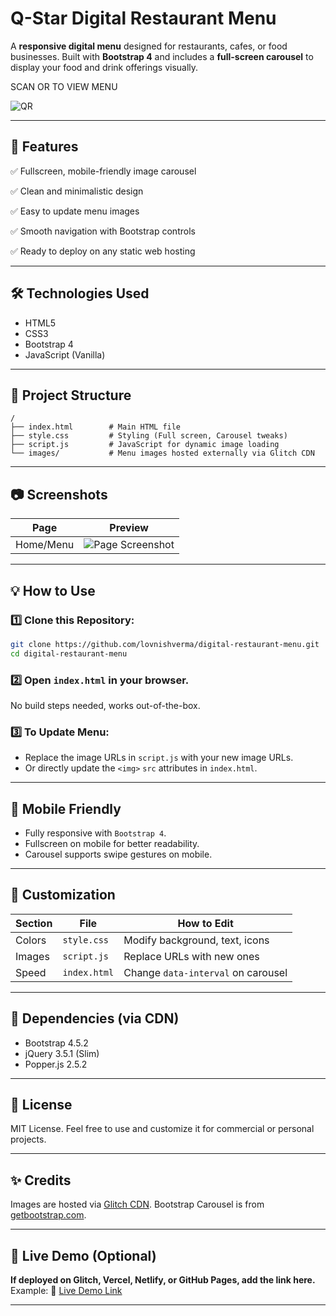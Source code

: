 # Q-Star Digital Restaurant Menu

A **responsive digital menu** designed for restaurants, cafes, or food businesses. Built with **Bootstrap 4** and includes a **full-screen carousel** to display your food and drink offerings visually.

SCAN OR TO VIEW MENU

![QR](<img width="450" height="450" alt="qrcode_lovnishverma github io" src="https://github.com/user-attachments/assets/b065860d-f326-49fe-98d7-580e8c19ad03" />
)

---

## 🚀 Features

✅ Fullscreen, mobile-friendly image carousel

✅ Clean and minimalistic design

✅ Easy to update menu images

✅ Smooth navigation with Bootstrap controls

✅ Ready to deploy on any static web hosting

---

## 🛠️ Technologies Used

* HTML5
* CSS3
* Bootstrap 4
* JavaScript (Vanilla)

---

## 📂 Project Structure

```
/
├── index.html        # Main HTML file
├── style.css         # Styling (Full screen, Carousel tweaks)
├── script.js         # JavaScript for dynamic image loading
└── images/           # Menu images hosted externally via Glitch CDN
```

---

## 📷 Screenshots

| Page      | Preview                                                                                                  |
| --------- | -------------------------------------------------------------------------------------------------------- |
| Home/Menu | ![Page Screenshot](https://cdn.glitch.global/e9c71af1-92e9-47c4-bc4c-89216db142ae/1.png?v=1717395779074) |

---

## 💡 How to Use

### 1️⃣ Clone this Repository:

```bash
git clone https://github.com/lovnishverma/digital-restaurant-menu.git
cd digital-restaurant-menu
```

### 2️⃣ Open `index.html` in your browser.

No build steps needed, works out-of-the-box.

### 3️⃣ To Update Menu:

* Replace the image URLs in `script.js` with your new image URLs.
* Or directly update the `<img>` `src` attributes in `index.html`.

---

## 📱 Mobile Friendly

* Fully responsive with `Bootstrap 4`.
* Fullscreen on mobile for better readability.
* Carousel supports swipe gestures on mobile.

---

## 🎨 Customization

| Section | File         | How to Edit                        |
| ------- | ------------ | ---------------------------------- |
| Colors  | `style.css`  | Modify background, text, icons     |
| Images  | `script.js`  | Replace URLs with new ones         |
| Speed   | `index.html` | Change `data-interval` on carousel |

---

## 🔧 Dependencies (via CDN)

* Bootstrap 4.5.2
* jQuery 3.5.1 (Slim)
* Popper.js 2.5.2

---

## 📝 License

MIT License.
Feel free to use and customize it for commercial or personal projects.

---

## ✨ Credits

Images are hosted via [Glitch CDN](https://glitch.com).
Bootstrap Carousel is from [getbootstrap.com](https://getbootstrap.com).

---

## 🌟 Live Demo (Optional)

**If deployed on Glitch, Vercel, Netlify, or GitHub Pages, add the link here.**
Example:
🔗 [Live Demo Link](https://your-site-url)

---


